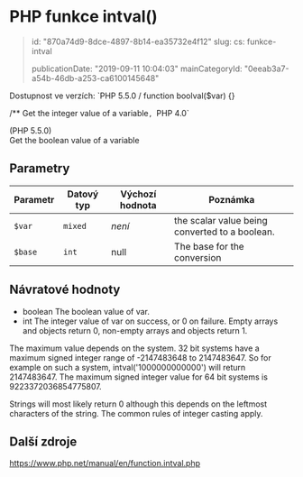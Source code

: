PHP funkce intval()
===================

> id: "870a74d9-8dce-4897-8b14-ea35732e4f12"
> slug:
> 	cs: funkce-intval
>
> publicationDate: "2019-09-11 10:04:03"
> mainCategoryId: "0eeab3a7-a54b-46db-a253-ca6100145648"

Dostupnost ve verzích: `PHP 5.5.0
/
function boolval($var) {}

/**
Get the integer value of a variable`, `PHP 4.0`

(PHP 5.5.0)<br/>
Get the boolean value of a variable


Parametry
--------------

| Parametr | Datový typ | Výchozí hodnota | Poznámka |
|-----|-----|-----|-----|
| `$var` | `mixed` | *není* | the scalar value being converted to a boolean. |
| `$base` | `int` | null | The base for the conversion |


Návratové hodnoty
----------------


- boolean The boolean value of var.
- int The integer value of var on success, or 0 on
failure. Empty arrays and objects return 0, non-empty arrays and
objects return 1.
</p>
<p>
The maximum value depends on the system. 32 bit systems have a
maximum signed integer range of -2147483648 to 2147483647. So for example
on such a system, intval('1000000000000') will return
2147483647. The maximum signed integer value for 64 bit systems is
9223372036854775807.
</p>
<p>
Strings will most likely return 0 although this depends on the
leftmost characters of the string. The common rules of
integer casting
apply.

Další zdroje
------------

https://www.php.net/manual/en/function.intval.php
